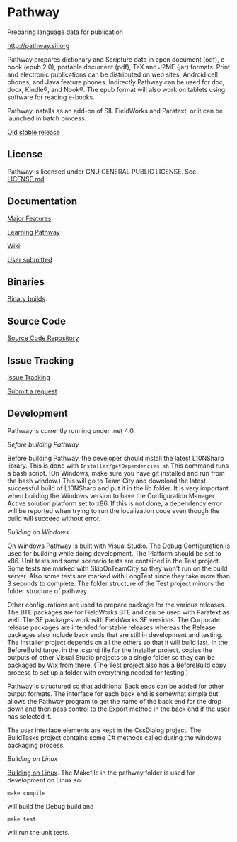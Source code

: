 Pathway
=======
Preparing language data for publication

http://pathway.sil.org

Pathway prepares dictionary and Scripture data in open document (odf), e-book (epub 2.0), portable document (pdf), TeX and J2ME (jar) formats. Print and electronic publications can be distributed on web sites, Android cell phones, and Java feature phones. Indirectly Pathway can be used for doc, docx, Kindle®, and Nook®. The epub format will also work on tablets using software for reading e-books.

Pathway installs as an add-on of SIL FieldWorks and Paratext, or it can be launched in batch process.

[Old stable release](http://www.sil.org/resources/software_fonts/pathway)


License
-------
Pathway is licensed under GNU GENERAL PUBLIC LICENSE. See [LICENSE.md](https://github.com/sillsdev/pathway/blob/develop/LICENSE.md)

Documentation
-------------
[Major Features](http://pathway.sil.org/features/)

[Learning Pathway](http://pathway.sil.org/demo/)

[Wiki](https://github.com/sillsdev/pathway/wiki)

[User submitted](http://lingtransoft.info/apps/pathway)


Binaries
--------
[Binary builds](http://build.palaso.org/project.html?projectId=Pathway&tab=projectOverview&guest=1).


Source Code
-----------
[Source Code Repository](https://github.com/sillsdev/pathway)


Issue Tracking
--------------
[Issue Tracking](https://jira.sil.org/browse/TD)

[Submit a request](https://github.com/sillsdev/pathway/wiki/Request-Form)


Development
-----------
Pathway is currently running under .net 4.0.

*Before building Pathway*

Before building Pathway, the developer should install the latest L10NSharp library. This is done with
`Installer/getDependencies.sh`
This command runs a bash script. (On Windows, make sure you have git installed and run from the bash window.) This will go to Team City and download the latest successful build of L10NSharp and put it in the lib folder.
It is very important when building the Windows version to have the Configuration Manager Active solution platform set to x86. If this is not done, a dependency error will be reported when trying to run the localization code even though the build will succeed without error.

*Building on Windows*

On Windows Pathway is built with Visual Studio. The Debug Configuration is used for building while doing development. The Platform should be set to x86. Unit tests and some scenario tests are contained in the Test project. Some tests are marked with SkipOnTeamCity so they won't run on the build server. Also some tests are marked with LongTest since they take more than 3 seconds to complete. The folder structure of the Test project mirrors the folder structure of pathway.

Other configurations are used to prepare package for the various releases. The BTE packages are for FieldWorks BTE and can be used with Paratext as well. The SE packages work with FieldWorks SE versions. The Corporate release packages are intended for stable releases whereas the Release packages also include back ends that are still in development and testing. The Installer project depends on all the others so that it will build last. In the BeforeBuild target in the .csproj file for the Installer project, copies the outputs of other Visual Studio projects to a single folder so they can be packaged by Wix from there. (The Test project also has a BeforeBuild copy process to set up a folder with everything needed for testing.)

Pathway is structured so that additional Back ends can be added for other output formats. The interface for each back end is somewhat simple but allows the Pathway program to get the name of the back end for the drop down and then pass control to the Export method in the back end if the user has selected it.

The user interface elements are kept in the CssDialog project. The BuildTasks project contains some C# methods called during the windows packaging process.

*Building on Linux*

[Building on Linux](https://github.com/sillsdev/pathway/blob/develop/pathway/Documentation/Linux%20build%20instructions.txt). The Makefile in the pathway folder is used for development on Linux so:

`make compile`

will build the Debug build and 

`make test`

will run the unit tests.


